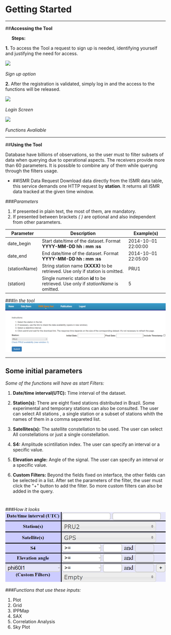 

# Getting Started

* * *

##**Accessing the Tool**

&nbsp;&nbsp;&nbsp;&nbsp; **Steps:**

 **1.** To access the Tool a request to sign up is needed, identifying yourself and justifying the need for access.

<img src ="/images/gs/localsignup.PNG" width="150">


*Sign up option*

 **2.** After the registration is validated, simply log in and the access to the functions will be released.


<img src="/images/gs/login.PNG" width="500">


*Login Screen*
 

<img src="/images/gs/functions.png" width="500">


*Functions Avaliable*

* * *

##**Using the Tool**

Database have billions of observations, so the user must to filter subsets of data when querying due to operational aspects. The receivers provide more than 60 parameters. It is possible to combine any of them while queryng through the filters usage.


- ##ISMR Data Request
Download data directly from the ISMR data table,
this service demands one HTTP request by **station**. It returns all ISMR data tracked at the given time window.

###*Parameters*
1. If presented in plain text, the most of them, are mandatory.
1. If presented between brackets *( )* are optional and also independent from other parameters.

**Parameter** | **Description** | **Example(s)**
---|---|---
date_begin | Start date/time of the dataset. Format **YYYY-MM-DD hh : mm :ss** | 2014-10-01 22:00:00
date_end | End date/time of the dataset. Format **YYYY-MM-DD hh : mm :ss** | 2014-10-01 22:05:00
(stationName) | String station name **(XXXX)** to be retrieved. Use only if station is omitted. | PRU1
(station) | Single numeric station **id** to be retrieved. Use only if *stationName* is omitted. | 5 


###*In the tool*
![Data request](images/datarequest.PNG)

* * *

## **Some initial parameters**

*Some of the functions will have as start Filters:*

1. **Date/time interval(UTC):** Time interval of the dataset.

1. **Station(s):** There are eight fixed stations distributed in Brazil. Some experimental and temporary stations can also be consulted. The user can select All stations , a single station or a subset of stations whith the names of them in a comma separeted list.

1. **Satellites(s):** The satellite constellation to be used. The user can select All constellations or just a single constellation.

1. **S4:** Amplitude scintillation index. The user can specify an interval or a specific value.

1. **Elevation angle:** Angle of the signal. The user can specify an interval or a specific value.

1. **Custom Filters:** Beyond the fields fixed on interface, the other fields can be selected in a list. After set the parameters of the filter, the user must click the "+" button to add the filter. So more custom filters can also be added in the query.

#

###*How it looks*
![Data request](images/parameters.PNG)

###*Functions that use these inputs:*
1. Plot
1. Grid
1. IPPMap
1. SAX
1. Correlation Analysis
1. Sky Plot






